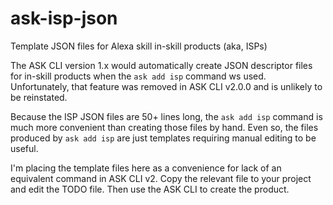 # ask-isp-json
Template JSON files for Alexa skill in-skill products (aka, ISPs)

The ASK CLI version 1.x would automatically create JSON descriptor files for in-skill products 
when the `ask add isp` command ws used. Unfortunately, that feature was removed in ASK CLI v2.0.0
and is unlikely to be reinstated. 

Because the ISP JSON files are 50+ lines long, the `ask add isp` command is much more convenient
than creating those files by hand. Even so, the files produced by `ask add isp` are just templates 
requiring manual editing to be useful. 

I'm placing the template files here as a convenience for lack of an equivalent command in ASK CLI v2.
Copy the relevant file to your project and edit the TODO file. Then use the ASK CLI to create the
product.
